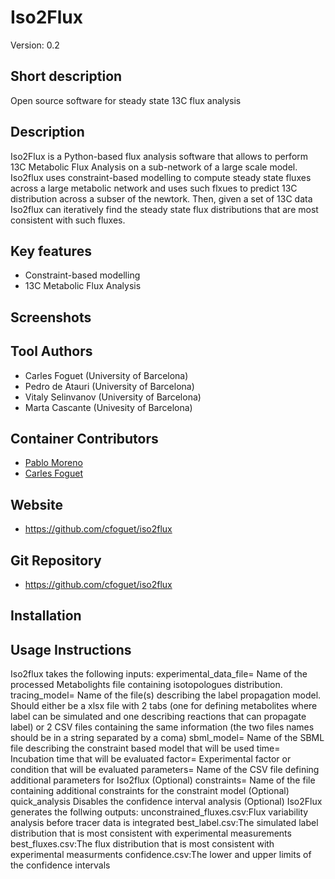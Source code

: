 # Iso2Flux
Version: 0.2

## Short description

Open source software for steady state 13C flux analysis

## Description

Iso2Flux is a Python-based flux analysis software that allows to perform 13C Metabolic Flux Analysis on a sub-network of a large scale model. Iso2flux uses constraint-based modelling to compute steady state fluxes across a large metabolic network and uses such flxues to predict 13C distribution across a subser of the newtork. Then, given a set of 13C data Iso2flux can iteratively find the steady state flux distributions that are most consistent with such fluxes. 

## Key features

- Constraint-based modelling
- 13C Metabolic Flux Analysis

## Screenshots


## Tool Authors

- Carles Foguet (University of Barcelona)
- Pedro de Atauri (University of Barcelona)
- Vitaly Selinvanov (University of Barcelona)
- Marta Cascante (Univesity of Barcelona)

## Container Contributors

- [Pablo Moreno](https://github.com/pcm32) 
- [Carles Foguet](https://github.com/cfoguet) 


## Website

- https://github.com/cfoguet/iso2flux


## Git Repository

- https://github.com/cfoguet/iso2flux

## Installation 


## Usage Instructions
Iso2flux takes the following inputs:
experimental_data_file= Name of the processed Metabolights file containing isotopologues distribution.
tracing_model= Name of the file(s) describing the label propagation model. Should either be a xlsx file with 2 tabs (one for defining metabolites where label can be simulated and one describing reactions that can propagate label) or 2 CSV files containing the same information (the two files names should be in a string separated by a coma)
sbml_model= Name of the SBML file describing the constraint based model that will be used
time= Incubation time that will be evaluated
factor= Experimental factor or condition that will be evaluated
parameters= Name of the CSV file defining additional parameters for Iso2flux (Optional)
constraints= Name of the file containing additional constraints for the constraint model (Optional)
quick_analysis Disables the confidence interval analysis (Optional)
Iso2Flux generates the follwing outputs:
unconstrained_fluxes.csv:Flux variability analysis before tracer data is integrated
best_label.csv:The simulated label distribution that is most consistent with experimental measurements
best_fluxes.csv:The flux distribution that is most consistent with experimental measurments
confidence.csv:The lower and upper limits of the confidence intervals
